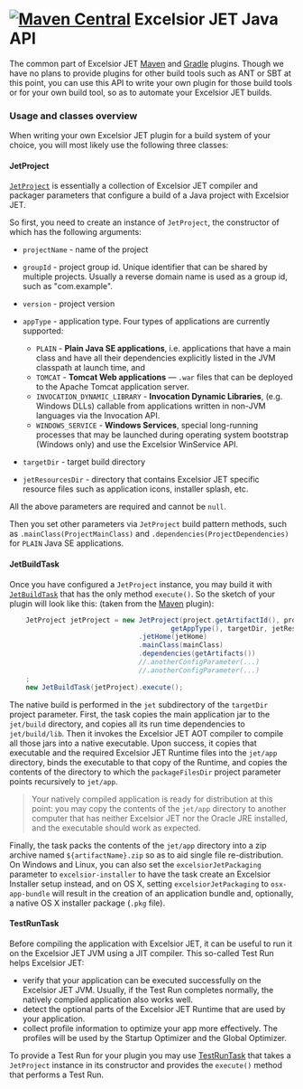 [![Maven Central](https://img.shields.io/maven-central/v/com.excelsiorjet/excelsior-jet-api.svg)](https://maven-badges.herokuapp.com/maven-central/com.excelsiorjet/excelsior-jet-api)
Excelsior JET Java API
=====

The common part of Excelsior JET [Maven](https://github.com/excelsior-oss/excelsior-jet-maven-plugin)
and [Gradle](https://github.com/excelsior-oss/excelsior-jet-gradle-plugin) plugins.
Though we have no plans to provide plugins for other build tools such as ANT or SBT at this point,
you can use this API to write your own plugin for those build tools or for your own build tool,
so as to automate your Excelsior JET builds.

### Usage and classes overview
When writing your own Excelsior JET plugin for a build system of your choice,
you will most likely use the following three classes:

#### JetProject
[`JetProject`](https://github.com/excelsior-oss/excelsior-jet-api/blob/master/src/main/java/com/excelsiorjet/api/tasks/JetProject.java)
is essentially a collection of Excelsior JET compiler and packager parameters
that configure a build of a Java project with Excelsior JET.

So first, you need to create an instance of `JetProject`, the constructor of which has the following arguments:

* `projectName` -  name of the project
* `groupId` - project group id. Unique identifier that can be shared by multiple projects.
               Usually a reverse domain name is used as a group id, such as "com.example".
* `version` - project version
* `appType` - application type. Four types of applications are currently supported:
    - `PLAIN` -  **Plain Java SE applications**, i.e. applications that have a main class
                and have all their dependencies explicitly listed in the JVM classpath at launch time, and
    - `TOMCAT` - **Tomcat Web applications** &mdash; `.war` files that can be deployed to the
                Apache Tomcat application server.
    - `INVOCATION_DYNAMIC_LIBRARY` - **Invocation Dynamic Libraries**, (e.g. Windows DLLs) callable
       from applications written in non-JVM languages via the Invocation API.
    - `WINDOWS_SERVICE` - **Windows Services**, special long-running processes that may be launched
      during operating system bootstrap (Windows only) and use the Excelsior WinService API.

* `targetDir` - target build directory
* `jetResourcesDir` - directory that contains Excelsior JET specific resource files such as application icons,
                       installer splash,  etc.

All the above parameters are required and cannot be `null`.

Then you set other parameters via `JetProject`
build pattern methods, such as `.mainClass(ProjectMainClass)` and
`.dependencies(ProjectDependencies)` for `PLAIN` Java SE applications.

#### JetBuildTask
Once you have configured a `JetProject` instance, you may build it with
[`JetBuildTask`](https://github.com/excelsior-oss/excelsior-jet-api/blob/master/src/main/java/com/excelsiorjet/api/tasks/JetBuildTask.java)
that has the only method `execute()`. So the sketch of your plugin will look like this:
(taken from the [Maven](https://github.com/excelsior-oss/excelsior-jet-maven-plugin/blob/master/src/main/java/com/excelsiorjet/maven/plugin/JetMojo.java) plugin):

```java
    JetProject jetProject = new JetProject(project.getArtifactId(), project.getGroupId(), project.getVersion(),
                                        getAppType(), targetDir, jetResourcesDir)
                                .jetHome(jetHome)
                                .mainClass(mainClass)
                                .dependencies(getArtifacts())
                                //.anotherConfigParameter(...)
                                //.anotherConfigParameter(...)
    ;
    new JetBuildTask(jetProject).execute();
```

The native build is performed in the `jet` subdirectory of the `targetDir` project parameter.
First, the task copies the main application jar to the `jet/build` directory,
and copies all its run time dependencies to `jet/build/lib`.
Then it invokes the Excelsior JET AOT compiler to compile all those jars into a native executable.
Upon success, it copies that executable and the required Excelsior JET Runtime files
into the `jet/app` directory, binds the executable to that copy of the Runtime,
and copies the contents of the directory to which the `packageFilesDir` project parameter points
recursively to `jet/app`.

> Your natively compiled application is ready for distribution at this point: you may copy
> the contents of the `jet/app` directory to another computer that has neither Excelsior JET nor
> the Oracle JRE installed, and the executable should work as expected.

Finally, the task packs the contents of the `jet/app` directory into
a zip archive named `${artifactName}.zip` so as to aid single file re-distribution.
On Windows and Linux, you can also set the `excelsiorJetPackaging` parameter to `excelsior-installer`
to have the task create an Excelsior Installer setup instead,
and on OS X, setting `excelsiorJetPackaging` to `osx-app-bundle` will result in the creation
of an application bundle and, optionally, a native OS X installer package (`.pkg` file).

#### TestRunTask
Before compiling the application with Excelsior JET, it can be useful to run it 
on the Excelsior JET JVM using a JIT compiler. This so-called Test Run helps Excelsior JET:

* verify that your application can be executed successfully on the Excelsior JET JVM.
  Usually, if the Test Run completes normally, the natively compiled application also works well.
* detect the optional parts of the Excelsior JET Runtime that are used by your application.
* collect profile information to optimize your app more effectively. The profiles will be used by the Startup Optimizer
  and the Global Optimizer.

To provide a Test Run for your plugin you may use
[TestRunTask](https://github.com/excelsior-oss/excelsior-jet-api/blob/master/src/main/java/com/excelsiorjet/api/tasks/TestRunTask.java)
that takes a `JetProject` instance in its constructor and provides the `execute()`  method that performs a Test Run.
